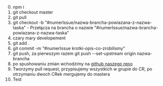0. npm i
1. git checkout master 
2. git pull
3. git checkout -b "#numerIssue/nazwa-brancha-powiazana-z-nazwa-taska" - Przełącza na brancha o nazwie "#numerIssue/nazwa-brancha-powiazana-z-nazwa-taska"
4. czary mary developement
5. git add .
6. git commit -m "#numerIssue krotki-opis-co-zrobilismy"
7. git push, za pierwszym razem git push --set-upstream origin nazwa-brancha
8. po spushowaniu zmian wchodzimy na [github naszego repo](https://github.com/LSYP-Final-Project/ToDoApp)
9. Tworzymy pull request, przypisujemy wszystkich w grupie do CR, po otrzymaniu dwoch CRek mergujemy do mastera
10. Test
